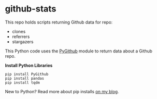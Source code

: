 # github-stats

This repo holds scripts returning Github data for repo:
- clones
- referrers
- stargazers

This Python code uses the [PyGithub](https://pygithub.readthedocs.io/en/latest/index.html) module to return data about a Github repo.

**Install Python Libraries**

```
pip install PyGithub
pip install pandas
pip install tqdm
```
New to Python? Read more about pip installs [on my blog](https://lofipython.com/how-to-python-pip-install-new-libraries).
